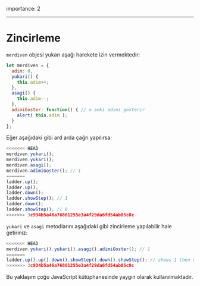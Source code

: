 importance: 2

---

# Zincirleme

`merdiven` objesi yukarı aşağı harekete izin vermektedir:

```js
let merdiven = {
  adim: 0,
  yukari() { 
    this.adim++;
  },
  asagi() { 
    this.adim--;
  },
  adimiGoster: function() { // o anki adımı gösterir
    alert( this.adim );
  }
};
```
Eğer aşağıdaki gibi ard arda çağrı yapılırsa:

```js
<<<<<<< HEAD
merdiven.yukari();
merdiven.yukari();
merdiven.asagi();
merdiven.adimiGoster(); // 1
=======
ladder.up();
ladder.up();
ladder.down();
ladder.showStep(); // 1
ladder.down();
ladder.showStep(); // 0
>>>>>>> 3c934b5a46a76861255e3a4f29da6fd54ab05c8c
```

`yukari`  ve `asagi` metodlarını aşağıdaki gibi zincirleme yapılabilir hale getiriniz:

```js
<<<<<<< HEAD
merdiven.yukari().yukari().asagi().adimiGoster(); // 1
=======
ladder.up().up().down().showStep().down().showStep(); // shows 1 then 0
>>>>>>> 3c934b5a46a76861255e3a4f29da6fd54ab05c8c
```

Bu yaklaşım çoğu JavaScript kütüphanesinde yaygın olarak kullanılmaktadır.
